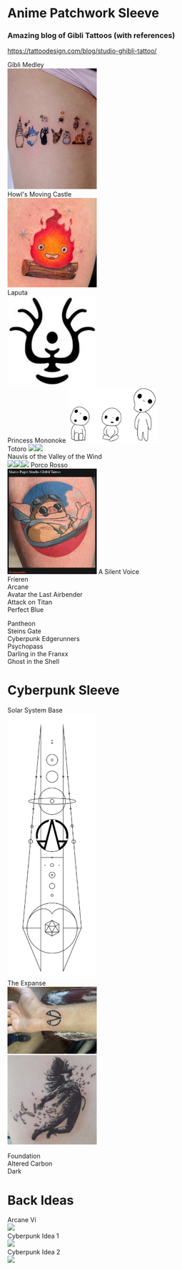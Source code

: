 # Anime Patchwork Sleeve

### Amazing blog of Gibli Tattoos (with references)

https://tattoodesign.com/blog/studio-ghibli-tattoo/

Gibli Medley  
<img src="anime_sleeve/ghibli_medley_kikinoland.png" width="200">  
Howl's Moving Castle  
<img src="anime_sleeve/calcifer.png" width="200">  
Laputa  
<img src="anime_sleeve/laputa.png" width="200">  
Princess Mononoke
<img src="anime_sleeve/kodama.png" width="200">  
Totoro
<img src="anime_sleeve/totoro_kodama.png" width="200"><img src="anime_sleeve/soot_sprites.png" width="200">  
Nauvis of the Valley of the Wind  
<img src="anime_sleeve/fox_squirrel.png" width="200"><img src="anime_sleeve/fox_squirrel_2.png" width="200"><img src="anime_sleeve/fox_squirrel_3.png" width="200">
Porco Rosso  
<img src="anime_sleeve/porco_rosso.png" width="200">
A Silent Voice  
Frieren  
Arcane  
Avatar the Last Airbender  
Attack on Titan  
Perfect Blue

Pantheon  
Steins Gate  
Cyberpunk Edgerunners  
Psychopass  
Darling in the Franxx  
Ghost in the Shell

# Cyberpunk Sleeve

Solar System Base  
<img src="cyberpunk_sleeve/solar_system.png" width="200">  
The Expanse  
<img src="cyberpunk_sleeve/opa.jpg" width="200">  
<img src="cyberpunk_sleeve/julie.jpg" width="200">

Foundation  
Altered Carbon  
Dark

# Back Ideas

Arcane Vi  
<img src="cyberpunk_sleeve/arcane_vi.jpg" width="200">  
Cyberpunk Idea 1  
<img src="cyberpunk_sleeve/cyberpunk.jpg" width="200">  
Cyberpunk Idea 2  
<img src="cyberpunk_sleeve/cyberpunk_2.jpg" width="200">
